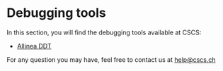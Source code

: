 # Debugging tools

In this section, you will find the debugging tools available at CSCS:

* [Allinea DDT](ddt/)

For any question you may have, feel free to contact us at [help@cscs.ch](mailto:help@cscs.ch)

